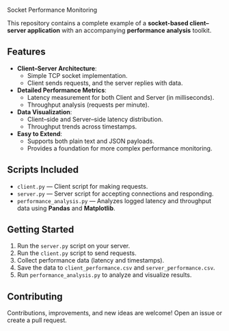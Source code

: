  Socket Performance Monitoring

This repository contains a complete example of a **socket-based client–server application** with an accompanying **performance analysis** toolkit.

##  Features
- **Client–Server Architecture**:
  - Simple TCP socket implementation.
  - Client sends requests, and the server replies with data.
- **Detailed Performance Metrics**:
  - Latency measurement for both Client and Server (in milliseconds).
  - Throughput analysis (requests per minute).
- **Data Visualization**:
  - Client–side and Server–side latency distribution.
  - Throughput trends across timestamps.
- **Easy to Extend**:
  - Supports both plain text and JSON payloads.
  - Provides a foundation for more complex performance monitoring.

## Scripts Included
- `client.py` — Client script for making requests.
- `server.py` — Server script for accepting connections and responding.
- `performance_analysis.py` — Analyzes logged latency and throughput data using **Pandas** and **Matplotlib**.

##  Getting Started
1. Run the `server.py` script on your server.
2. Run the `client.py` script to send requests.
3. Collect performance data (latency and timestamps).
4. Save the data to `client_performance.csv` and `server_performance.csv`.
5. Run `performance_analysis.py` to analyze and visualize results.

##  Contributing
Contributions, improvements, and new ideas are welcome! Open an issue or create a pull request.

